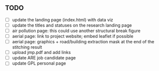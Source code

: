 ## TODO

- [ ] update the landing page (index.html) with data viz
- [ ] update the titles and statuses on the research landing page
- [ ] air pollution page: this could use another structural break figure
- [ ] aerial page: link to project website; embed leaflet if possible
- [ ] aerial page: graphics + road/building extraction mask at the end of the stitching result
- [ ] upload jmp.pdf and add links
- [ ] update ARE job candidate page
- [ ] update GPL personal page
